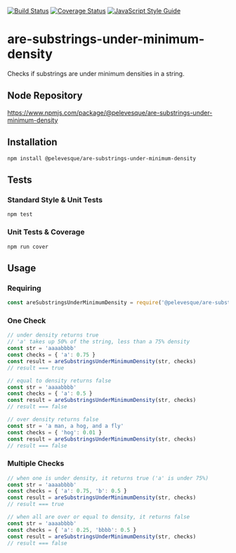 [![Build Status](https://travis-ci.org/pelevesque/are-substrings-under-minimum-density.svg?branch=master)](https://travis-ci.org/pelevesque/are-substrings-under-minimum-density)
[![Coverage Status](https://coveralls.io/repos/github/pelevesque/are-substrings-under-minimum-density/badge.svg?branch=master)](https://coveralls.io/github/pelevesque/are-substrings-under-minimum-density?branch=master)
[![JavaScript Style Guide](https://img.shields.io/badge/code_style-standard-brightgreen.svg)](https://standardjs.com)

# are-substrings-under-minimum-density

Checks if substrings are under minimum densities in a string.

## Node Repository

https://www.npmjs.com/package/@pelevesque/are-substrings-under-minimum-density

## Installation

`npm install @pelevesque/are-substrings-under-minimum-density`

## Tests

### Standard Style & Unit Tests

`npm test`

### Unit Tests & Coverage

`npm run cover`

## Usage

### Requiring

```js
const areSubstringsUnderMinimumDensity = require('@pelevesque/are-substrings-under-minimum-density')
```

### One Check

```js
// under density returns true
// 'a' takes up 50% of the string, less than a 75% density
const str = 'aaaabbbb'
const checks = { 'a': 0.75 }
const result = areSubstringsUnderMinimumDensity(str, checks)
// result === true
```

```js
// equal to density returns false
const str = 'aaaabbbb'
const checks = { 'a': 0.5 }
const result = areSubstringsUnderMinimumDensity(str, checks)
// result === false
```

```js
// over density returns false
const str = 'a man, a hog, and a fly'
const checks = { 'hog': 0.01 }
const result = areSubstringsUnderMinimumDensity(str, checks)
// result === false
```

### Multiple Checks

```js
// when one is under density, it returns true ('a' is under 75%)
const str = 'aaaabbbb'
const checks = { 'a': 0.75, 'b': 0.5 }
const result = areSubstringsUnderMinimumDensity(str, checks)
// result === true
```

```js
// when all are over or equal to density, it returns false
const str = 'aaaabbbb'
const checks = { 'a': 0.25, 'bbbb': 0.5 }
const result = areSubstringsUnderMinimumDensity(str, checks)
// result === false
```
